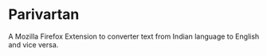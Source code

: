 Parivartan
==========

A Mozilla Firefox Extension to converter text from Indian language to English and vice versa.

